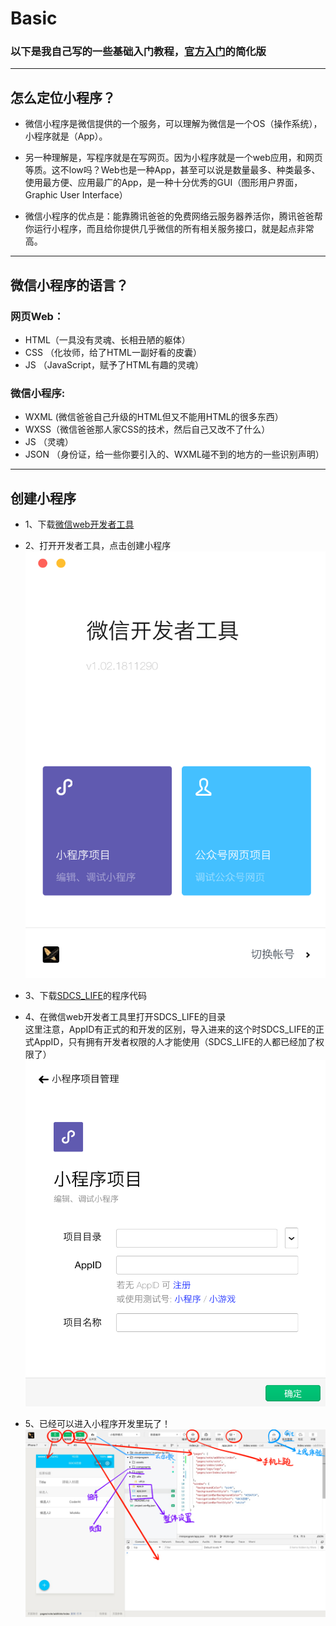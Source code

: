 # Basic

### 以下是我自己写的一些基础入门教程，[官方入门][1]的简化版


----------


## 怎么定位小程序？  
  
- 微信小程序是微信提供的一个服务，可以理解为微信是一个OS（操作系统），小程序就是（App）。  

- 另一种理解是，写程序就是在写网页。因为小程序就是一个web应用，和网页等质。这不low吗？Web也是一种App，甚至可以说是数量最多、种类最多、使用最方便、应用最广的App，是一种十分优秀的GUI（图形用户界面，Graphic User Interface）  

- 微信小程序的优点是：能靠腾讯爸爸的免费网络云服务器养活你，腾讯爸爸帮你运行小程序，而且给你提供几乎微信的所有相关服务接口，就是起点非常高。


----------
## 微信小程序的语言？
### 网页Web：
- HTML（一具没有灵魂、长相丑陋的躯体）
- CSS （化妆师，给了HTML一副好看的皮囊）
- JS （JavaScript，赋予了HTML有趣的灵魂）

### 微信小程序:
- WXML (微信爸爸自己升级的HTML但又不能用HTML的很多东西）
- WXSS（微信爸爸那人家CSS的技术，然后自己又改不了什么）
- JS （灵魂）
- JSON （身份证，给一些你要引入的、WXML碰不到的地方的一些识别声明）

----------


## 创建小程序
- 1、下载[微信web开发者工具][2]
- 2、打开开发者工具，点击创建小程序  
![tool1][3]
- 3、下载[SDCS_LIFE][4]的程序代码
- 4、在微信web开发者工具里打开SDCS_LIFE的目录  
这里注意，AppID有正式的和开发的区别，导入进来的这个时SDCS_LIFE的正式AppID，只有拥有开发者权限的人才能使用（SDCS_LIFE的人都已经加了权限了）  
![tool3][5]
- 5、已经可以进入小程序开发里玩了！  
![界面介绍][6]


  [1]: https://developers.weixin.qq.com/miniprogram/dev/
  [2]: https://developers.weixin.qq.com/miniprogram/dev/devtools/download.html
  [3]: https://github.com/CoderAT13/SDCS_LIFE/blob/master/Tutorials/image/tool1.png
  [4]: https://github.com/CoderAT13/SDCS_LIFE
  [5]: https://github.com/CoderAT13/SDCS_LIFE/blob/master/Tutorials/image/tool3.png
  [6]: https://github.com/CoderAT13/SDCS_LIFE/blob/master/Tutorials/image/tool4.png
